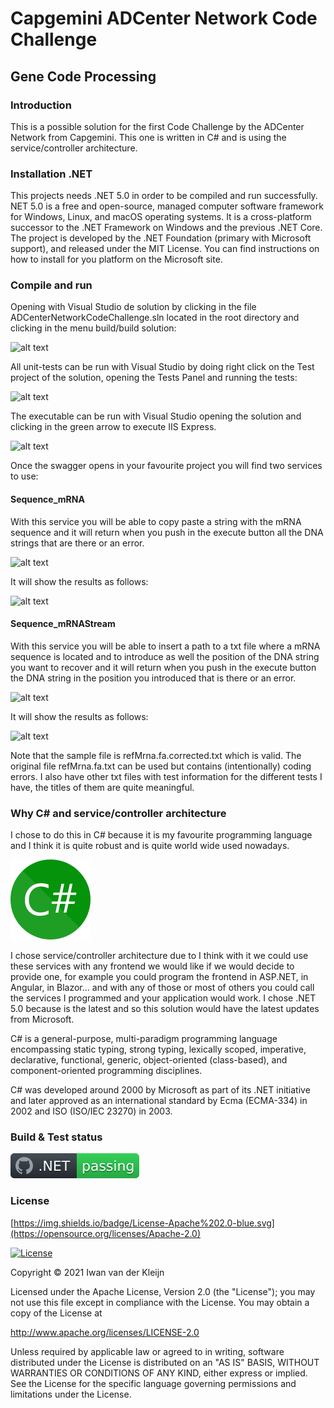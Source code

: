 # Capgemini ADCenter Network Code Challenge
## Gene Code Processing

### Introduction
This is a possible solution for the first Code Challenge by the ADCenter Network from Capgemini. This one is written in C# and is using the service/controller architecture.

### Installation .NET
This projects needs .NET 5.0 in order to be compiled and run successfully. NET 5.0 is a free and open-source, managed computer software framework for Windows, Linux, and macOS operating systems. It is a cross-platform successor to the .NET Framework on Windows and the previous .NET Core. The project is developed by the .NET Foundation (primary with Microsoft support), and released under the MIT License. You can find instructions on how to install for you platform on the Microsoft site.

### Compile and run 
Opening with Visual Studio de solution by clicking in the file ADCenterNetworkCodeChallenge.sln located in the root directory and clicking in the menu build/build solution:

![alt text](https://github.com/[username]/[reponame]/blob/[branch]/image.jpg?raw=true)

All unit-tests can be run with Visual Studio by doing right click on the Test project of the solution, opening the Tests Panel and running the tests:

![alt text](https://github.com/[username]/[reponame]/blob/[branch]/image.jpg?raw=true)

The executable can be run with Visual Studio opening the solution and clicking in the green arrow to execute IIS Express.

![alt text](https://github.com/[username]/[reponame]/blob/[branch]/image.jpg?raw=true)

Once the swagger opens in your favourite project you will find two services to use:

#### Sequence_mRNA

With this service you will be able to copy paste a string with the mRNA sequence and it will return when you push in the execute button all the DNA strings that are there or an error.

![alt text](https://github.com/[username]/[reponame]/blob/[branch]/image.jpg?raw=true)

It will show the results as follows:

![alt text](https://github.com/[username]/[reponame]/blob/[branch]/image.jpg?raw=true)

#### Sequence_mRNAStream

With this service you will be able to insert a path to a txt file where a mRNA sequence is located and to introduce as well the position of the DNA string you want to recover and it will return when you push in the execute button the DNA string in the position you introduced that is there or an error.

![alt text](https://github.com/[username]/[reponame]/blob/[branch]/image.jpg?raw=true)

It will show the results as follows:

![alt text](https://github.com/[username]/[reponame]/blob/[branch]/image.jpg?raw=true)

Note that the sample file is refMrna.fa.corrected.txt which is valid. The original file refMrna.fa.txt can be used but contains (intentionally) coding errors.
I also have other txt files with test information for the different tests I have, the titles of them are quite meaningful.

### Why C# and service/controller architecture
I chose to do this in C# because it is my favourite programming language and I think it is quite robust and is quite world wide used nowadays.

![](https://github.com/jbasmut/ADCenterNetworkCodeChallenge/blob/master/C_Sharp_wordmark.svg)

I chose service/controller architecture due to I think with it we could use these services with any frontend we would like if we would decide to provide one, for example you could program the frontend in ASP.NET, in Angular, in Blazor... and with any of those or most of others you could call the services I programmed and your application would work.
I chose .NET 5.0 because is the latest and so this solution would have the latest updates from Microsoft.

C# is a general-purpose, multi-paradigm programming language encompassing static typing, strong typing, lexically scoped, imperative, declarative, functional, generic, object-oriented (class-based), and component-oriented programming disciplines.

C# was developed around 2000 by Microsoft as part of its .NET initiative and later approved as an international standard by Ecma (ECMA-334) in 2002 and ISO (ISO/IEC 23270) in 2003.

### Build & Test status
![Main build and test](https://github.com/jbasmut/ADCenterNetworkCodeChallenge/blob/master/badge.svg)

### License
[https://img.shields.io/badge/License-Apache%202.0-blue.svg](https://opensource.org/licenses/Apache-2.0)
<p><a href="https://opensource.org/licenses/Apache-2.0" rel="nofollow"><img src="https://camo.githubusercontent.com/2a2157c971b7ae1deb8eb095799440551c33dcf61ea3d965d86b496a5a65df55/68747470733a2f2f696d672e736869656c64732e696f2f62616467652f4c6963656e73652d417061636865253230322e302d626c75652e737667" alt="License" data-canonical-src="https://img.shields.io/badge/License-Apache%202.0-blue.svg" style="max-width:100%;"></a></p>

Copyright © 2021 Iwan van der Kleijn

Licensed under the Apache License, Version 2.0 (the "License"); you may not use this file except in compliance with the License. You may obtain a copy of the License at

http://www.apache.org/licenses/LICENSE-2.0

Unless required by applicable law or agreed to in writing, software distributed under the License is distributed on an "AS IS" BASIS, WITHOUT WARRANTIES OR CONDITIONS OF ANY KIND, either express or implied. See the License for the specific language governing permissions and limitations under the License.
